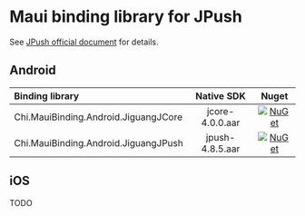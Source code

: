 # Maui binding library for JPush

See [JPush official document](https://docs.jiguang.cn/jpush) for details.

## Android

| Binding library | Native SDK | Nuget |
|:-| :-: | :-: |
|Chi.MauiBinding.Android.JiguangJCore| jcore-4.0.0.aar| [![NuGet](https://buildstats.info/nuget/Chi.MauiBinding.Android.JiguangJCore?includePreReleases=false)](https://www.nuget.org/packages/Chi.MauiBinding.Android.JiguangJCore/ "Download Chi.MauiBinding.Android.JiguangJCore from NuGet.org") |
|Chi.MauiBinding.Android.JiguangJPush| jpush-4.8.5.aar| [![NuGet](https://buildstats.info/nuget/Chi.MauiBinding.Android.JiguangJPush?includePreReleases=false)](https://www.nuget.org/packages/Chi.MauiBinding.Android.JiguangJPush/ "Download Chi.MauiBinding.Android.JiguangJPush from NuGet.org") |

## iOS

TODO
